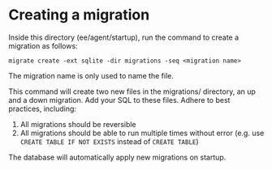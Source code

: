 # Creating a migration

Inside this directory (ee/agent/startup), run the command to create a migration as follows:

```
migrate create -ext sqlite -dir migrations -seq <migration name>
```

The migration name is only used to name the file.

This command will create two new files in the migrations/ directory, an up and a down migration.
Add your SQL to these files. Adhere to best practices, including:

1. All migrations should be reversible
1. All migrations should be able to run multiple times without error (e.g. use `CREATE TABLE IF NOT EXISTS` instead of `CREATE TABLE`)

The database will automatically apply new migrations on startup.
